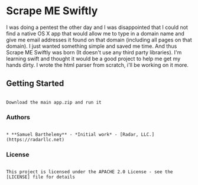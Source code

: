 # Scrape ME Swiftly

I was doing a pentest the other day and I was disappointed that I could not find a native OS X app that would allow me to type in a domain name and give me email addresses it found on that domain (including all pages on that domain). I just wanted something simple and saved me time. And thus Scrape ME Swiftly was born (It doesn't use any third party libraries). I'm learning swift and thought it would be a good project to help me get my hands dirty. I wrote the html parser from scratch, i'll be working on it more.


## Getting Started
```

Download the main app.zip and run it

```
### Authors
```

* **Samuel Barthelemy** - *Initial work* - [Radar, LLC.](https://radarllc.net)

```
### License
```

This project is licensed under the APACHE 2.0 License - see the [LICENSE] file for details
